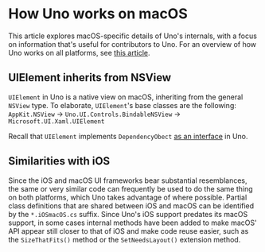 ﻿# How Uno works on macOS

This article explores macOS-specific details of Uno's internals, with a focus on information that's useful for contributors to Uno. For an overview of how Uno works on all platforms, see [this article](uno-internals-overview.md).

## UIElement inherits from NSView

`UIElement` in Uno is a native view on macOS, inheriting from the general `NSView` type. To elaborate, `UIElement`'s base classes are the following:
`AppKit.NSView` → `Uno.UI.Controls.BindableNSView` → `Microsoft.UI.Xaml.UIElement`

Recall that `UIElement` implements `DependencyObect` [as an interface](uno-internals-overview.md) in Uno.

## Similarities with iOS

Since the iOS and macOS UI frameworks bear substantial resemblances, the same or very similar code can frequently be used to do the same thing on both platforms, which Uno takes advantage of where possible. Partial class definitions that are shared between iOS and macOS can be identified by the `*.iOSmacOS.cs` suffix. Since Uno's iOS support predates its macOS support, in some cases internal methods have been added to make macOS' API appear still closer to that of iOS and make code reuse easier, such as the `SizeThatFits()` method or the `SetNeedsLayout()` extension method.